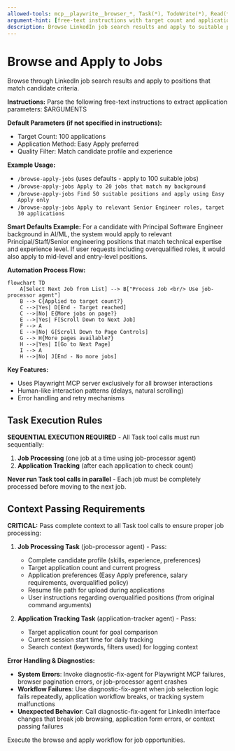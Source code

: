 ```yaml
---
allowed-tools: mcp__playwrite__browser_*, Task(*), TodoWrite(*), Read(*), Edit(*), Write(*)
argument-hint: [free-text instructions with target count and application preferences]
description: Browse LinkedIn job search results and apply to suitable positions with intelligent filtering
---
```


# Browse and Apply to Jobs

Browse through LinkedIn job search results and apply to positions that match candidate criteria.

**Instructions:** 
Parse the following free-text instructions to extract application parameters: $ARGUMENTS

**Default Parameters (if not specified in instructions):**
- Target Count: 100 applications
- Application Method: Easy Apply preferred
- Quality Filter: Match candidate profile and experience

**Example Usage:**
- `/browse-apply-jobs` (uses defaults - apply to 100 suitable jobs)
- `/browse-apply-jobs Apply to 20 jobs that match my background`
- `/browse-apply-jobs Find 50 suitable positions and apply using Easy Apply only`
- `/browse-apply-jobs Apply to relevant Senior Engineer roles, target 30 applications`

**Smart Defaults Example:**
For a candidate with Principal Software Engineer background in AI/ML, the system would apply to relevant Principal/Staff/Senior engineering positions that match technical expertise and experience level. If user requests including overqualified roles, it would also apply to mid-level and entry-level positions.

**Automation Process Flow:**

```mermaid
flowchart TD
    A[Select Next Job from List] --> B["Process Job <br/> Use job-processor agent"]
    B --> C{Applied to target count?}
    C -->|Yes| D[End - Target reached]
    C -->|No| E{More jobs on page?}
    E -->|Yes| F[Scroll Down to Next Job]
    F --> A
    E -->|No| G[Scroll Down to Page Controls]
    G --> H{More pages available?}
    H -->|Yes| I[Go to Next Page]
    I --> A
    H -->|No| J[End - No more jobs]
```

**Key Features:**
- Uses Playwright MCP server exclusively for all browser interactions
- Human-like interaction patterns (delays, natural scrolling)
- Error handling and retry mechanisms

## Task Execution Rules

**SEQUENTIAL EXECUTION REQUIRED** - All Task tool calls must run sequentially:

1. **Job Processing** (one job at a time using job-processor agent)
2. **Application Tracking** (after each application to check count)

**Never run Task tool calls in parallel** - Each job must be completely processed before moving to the next job.

## Context Passing Requirements

**CRITICAL:** Pass complete context to all Task tool calls to ensure proper job processing:

1. **Job Processing Task** (job-processor agent) - Pass:
   - Complete candidate profile (skills, experience, preferences)
   - Target application count and current progress  
   - Application preferences (Easy Apply preference, salary requirements, overqualified policy)
   - Resume file path for upload during applications
   - User instructions regarding overqualified positions (from original command arguments)

2. **Application Tracking Task** (application-tracker agent) - Pass:
   - Target application count for goal comparison
   - Current session start time for daily tracking
   - Search context (keywords, filters used) for logging context

**Error Handling & Diagnostics:**
- **System Errors**: Invoke diagnostic-fix-agent for Playwright MCP failures, browser pagination errors, or job-processor agent crashes
- **Workflow Failures**: Use diagnostic-fix-agent when job selection logic fails repeatedly, application workflow breaks, or tracking system malfunctions
- **Unexpected Behavior**: Call diagnostic-fix-agent for LinkedIn interface changes that break job browsing, application form errors, or context passing failures

Execute the browse and apply workflow for job opportunities.